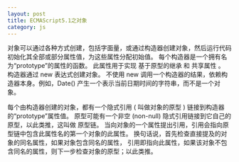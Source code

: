 ```yaml
---
layout: post
title: ECMAScript5.1之对象
category: js
---
```


对象可以通过各种方式创建，包括字面量，或通过构造器创建对象，然后运行代码初始化其全部或部分属性值，为这些属性分配初始值。
每个构造器是一个拥有名为“prototype”的属性的函数。
此属性用于实现 基于原型的继承 和 共享属性 。
构造器通过 new 表达式创建对象。
不使用 new 调用一个构造器的结果，依赖构造器本身。例如，Date() 产生一个表示当前日期时间的字符串，而不是一个对象。

每个由构造器创建的对象，都有一个隐式引用 ( 叫做对象的原型 ) 链接到构造器的“prototype”属性值。
原型可能有一个非空 (non-null) 隐式引用链接到它自己的原型，以此类推，这叫做 原型链。
当向对象的一个属性提出引用，引用会指向原型链中包含此属性名的第一个对象的此属性。
换句话说，首先检查直接提及的对象的同名属性，如果对象包含同名的属性，
引用即指向此属性，如果该对象不包含同名的属性，则下一步检查对象的原型；以此类推。
